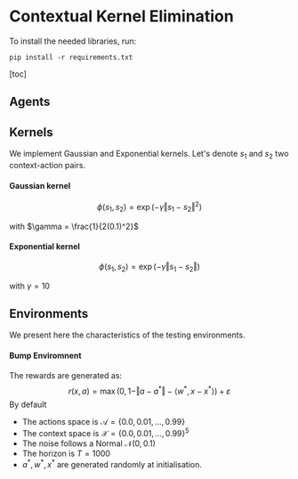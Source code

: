 # Contextual Kernel Elimination

To install the needed libraries, run:

```shell
pip install -r requirements.txt
```

[toc]

## Agents



## Kernels

We implement Gaussian and Exponential kernels. Let's denote $s_1$ and $s_2$ two context-action pairs.

#### Gaussian kernel

$$
\phi(s_1, s_2)= \exp(-\gamma \Vert s_1-s_2\Vert ^2)
$$

with $\gamma = \frac{1}{2(0.1)^2}$

#### Exponential kernel

$$
\phi(s_1, s_2) = \exp(-\gamma \Vert s_1-s_2\Vert)
$$

with $\gamma = 10$

## Environments

We present here the characteristics of the testing environments.

#### Bump Enviromnent

The rewards are generated as:
$$
r(x, a) = \max(0, 1-\Vert a-a^*\Vert-\langle w^*, x-x^*\rangle) + \varepsilon
$$
By default

- The actions space is $\mathcal A = \{0.0, 0.01, \dots, 0.99\}$
- The context space is $\mathcal X = \{0.0, 0.01, \dots, 0.99\}^5$
- The noise follows a Normal $\mathcal N (0, 0.1)$
- The horizon is $T = 1000$
- $a^*, w^*, x^*$ are generated randomly at initialisation.



